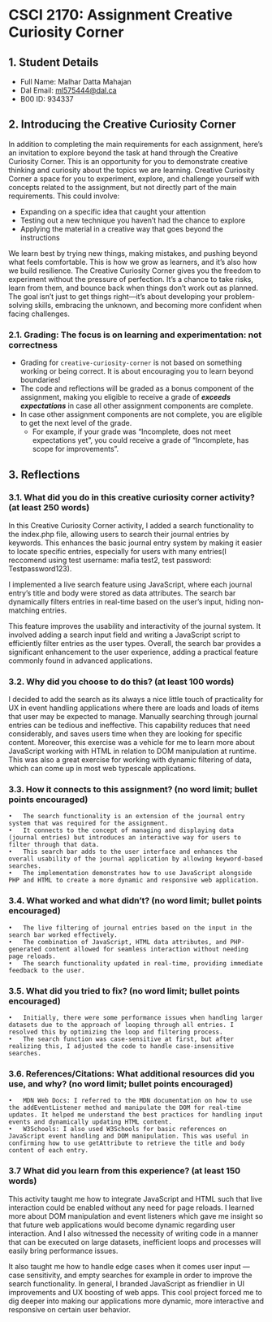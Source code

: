 # CSCI 2170: Assignment Creative Curiosity Corner

## 1. Student Details

* Full Name: Malhar Datta Mahajan
* Dal Email: ml575444@dal.ca
* B00 ID: 934337

## 2. Introducing the Creative Curiosity Corner

In addition to completing the main requirements for each assignment, here’s an invitation to explore beyond the task at hand through the Creative Curiosity Corner. This is an opportunity for you to demonstrate creative thinking and curiosity about the topics we are learning. Creative Curiosity Corner a space for you to experiment, explore, and challenge yourself with concepts related to the assignment, but not directly part of the main requirements. This could involve:

* Expanding on a specific idea that caught your attention
* Testing out a new technique you haven’t had the chance to explore
* Applying the material in a creative way that goes beyond the instructions

We learn best by trying new things, making mistakes, and pushing beyond what feels comfortable. This is how we grow as learners, and it’s also how we build resilience. The Creative Curiosity Corner gives you the freedom to experiment without the pressure of perfection. It’s a chance to take risks, learn from them, and bounce back when things don’t work out as planned. The goal isn’t just to get things right—it’s about developing your problem-solving skills, embracing the unknown, and becoming more confident when facing challenges.

### 2.1. Grading: The focus is on learning and experimentation: not correctness

* Grading for `creative-curiosity-corner` is not based on something working or being correct. It is about encouraging you to learn beyond boundaries!
* The code and reflections will be graded as a bonus component of the assignment, making you eligible to receive a grade of __*exceeds expectations*__ in case all other assignment components are complete.
* In case other assignment components are not complete, you are eligible to get the next level of the grade.
  * For example, if your grade was “Incomplete, does not meet expectations yet”, you could receive a grade of “Incomplete, has scope for improvements”.

## 3. Reflections

### 3.1. What did you do in this creative curiosity corner activity? (at least 250 words)

In this Creative Curiosity Corner activity, I added a search functionality to the index.php file, allowing users to search their journal entries by keywords. This enhances the basic journal entry system by making it easier to locate specific entries, especially for users with many entries(I reccomend using test username: mafia test2, test password: Testpassword123).

I implemented a live search feature using JavaScript, where each journal entry’s title and body were stored as data attributes. The search bar dynamically filters entries in real-time based on the user’s input, hiding non-matching entries.

This feature improves the usability and interactivity of the journal system. It involved adding a search input field and writing a JavaScript script to efficiently filter entries as the user types. Overall, the search bar provides a significant enhancement to the user experience, adding a practical feature commonly found in advanced applications.

### 3.2. Why did you choose to do this? (at least 100 words)

I decided to add the search as its always a nice little touch of practicality for UX in event handling applications where there are loads and loads of items that user may be expected to manage. Manually searching through journal entries can be tedious and ineffective. This capability reduces that need considerably, and saves users time when they are looking for specific content. Moreover, this exercise was a vehicle for me to learn more about JavaScript working with HTML in relation to DOM manipulation at runtime. This was also a great exercise for working with dynamic filtering of data, which can come up in most web typescale applications.

### 3.3. How it connects to this assignment? (no word limit; bullet points encouraged)

	•	The search functionality is an extension of the journal entry system that was required for the assignment.
	•	It connects to the concept of managing and displaying data (journal entries) but introduces an interactive way for users to filter through that data.
	•	This search bar adds to the user interface and enhances the overall usability of the journal application by allowing keyword-based searches.
	•	The implementation demonstrates how to use JavaScript alongside PHP and HTML to create a more dynamic and responsive web application.

### 3.4. What worked and what didn’t? (no word limit; bullet points encouraged)

	•	The live filtering of journal entries based on the input in the search bar worked effectively.
	•	The combination of JavaScript, HTML data attributes, and PHP-generated content allowed for seamless interaction without needing page reloads.
	•	The search functionality updated in real-time, providing immediate feedback to the user.

### 3.5. What did you tried to fix? (no word limit; bullet points encouraged)

	•	Initially, there were some performance issues when handling larger datasets due to the approach of looping through all entries. I resolved this by optimizing the loop and filtering process.
	•	The search function was case-sensitive at first, but after realizing this, I adjusted the code to handle case-insensitive searches.

### 3.6. References/Citations: What additional resources did you use, and why? (no word limit; bullet points encouraged)

	•	MDN Web Docs: I referred to the MDN documentation on how to use the addEventListener method and manipulate the DOM for real-time updates. It helped me understand the best practices for handling input events and dynamically updating HTML content.
	•	W3Schools: I also used W3Schools for basic references on JavaScript event handling and DOM manipulation. This was useful in confirming how to use getAttribute to retrieve the title and body content of each entry.

### 3.7 What did you learn from this experience? (at least 150 words)

This activity taught me how to integrate JavaScript and HTML such that live interaction could be enabled without any need for page reloads. I learned more about DOM manipulation and event listeners which gave me insight so that future web applications would become dynamic regarding user interaction. And I also witnessed the necessity of writing code in a manner that can be executed on large datasets, inefficient loops and processes will easily bring performance issues.

It also taught me how to handle edge cases when it comes user input — case sensitivity, and empty searches for example in order to improve the search functionality. In general, I branded JavaScript as friendlier in UI improvements and UX boosting of web apps. This cool project forced me to dig deeper into making our applications more dynamic, more interactive and responsive on certain user behavior.
